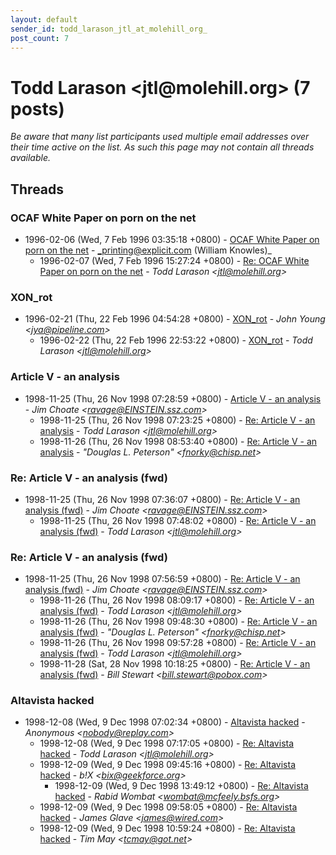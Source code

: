 ```yaml
---
layout: default
sender_id: todd_larason_jtl_at_molehill_org_
post_count: 7
---
```


# Todd Larason <jtl<span>@</span>molehill.org> (7 posts)

_Be aware that many list participants used multiple email addresses over their time active on the list. As such this page may not contain all threads available._

## Threads

### OCAF White Paper on porn on the net
+ 1996-02-06 (Wed, 7 Feb 1996 03:35:18 +0800) - [OCAF White Paper on porn on the net](/archive/1996/02/87c5461978cf72be940ed8209e855440dc3481b4ad323b6163170ea5f74a4d13) - _printing@explicit.com (William Knowles)_
  + 1996-02-07 (Wed, 7 Feb 1996 15:27:24 +0800) - [Re: OCAF White Paper on porn on the net](/archive/1996/02/5adcfe545626cafdc0ae2f4b4609c4e747c9213c1e80e087d90e87af9572534b) - _Todd Larason \<jtl@molehill.org\>_

### XON_rot
+ 1996-02-21 (Thu, 22 Feb 1996 04:54:28 +0800) - [XON_rot](/archive/1996/02/7a73d0bd024a348ae770c84eaaa8b37306f0ae49ccde1e6c31c30926c5f5f63b) - _John Young \<jya@pipeline.com\>_
  + 1996-02-22 (Thu, 22 Feb 1996 22:53:22 +0800) - [XON_rot](/archive/1996/02/fee22c44da6ec3c8559ed8c828156c38b3f6dd3c22d9ef1ba3a01277cbb976bc) - _Todd Larason \<jtl@molehill.org\>_

### Article V - an analysis
+ 1998-11-25 (Thu, 26 Nov 1998 07:28:59 +0800) - [Article V - an analysis](/archive/1998/11/58ac41f7d54c3277e0c10e4c430693e78b5203f1123847abbdf016d3c1ee4134) - _Jim Choate \<ravage@EINSTEIN.ssz.com\>_
  + 1998-11-25 (Thu, 26 Nov 1998 07:23:25 +0800) - [Re: Article V - an analysis](/archive/1998/11/7060fe2b0950883c0f26e6cb4872713f21118ea4e4970b914afad9c8ee75541f) - _Todd Larason \<jtl@molehill.org\>_
  + 1998-11-26 (Thu, 26 Nov 1998 08:53:40 +0800) - [Re: Article V - an analysis](/archive/1998/11/36a6f28395bd54ea605e05ab68fd7f6f78c43301fa81121456e41fa58d39c017) - _"Douglas L. Peterson" \<fnorky@chisp.net\>_

### Re: Article V - an analysis (fwd)
+ 1998-11-25 (Thu, 26 Nov 1998 07:36:07 +0800) - [Re: Article V - an analysis (fwd)](/archive/1998/11/a5806892485e115d2c9ddcc766cf5fb4b55fa1ee318206835bd6fe752a3b75ea) - _Jim Choate \<ravage@EINSTEIN.ssz.com\>_
  + 1998-11-25 (Thu, 26 Nov 1998 07:48:02 +0800) - [Re: Article V - an analysis (fwd)](/archive/1998/11/1df5503bae4965571e959b4e92a876c25e24d9a7925180fcb4dfc7f0ba89fda4) - _Todd Larason \<jtl@molehill.org\>_

### Re: Article V - an analysis (fwd)
+ 1998-11-25 (Thu, 26 Nov 1998 07:56:59 +0800) - [Re: Article V - an analysis (fwd)](/archive/1998/11/49792ac2af2acca94a4187a07a51388225447353668f7225430c9edf93122d08) - _Jim Choate \<ravage@EINSTEIN.ssz.com\>_
  + 1998-11-26 (Thu, 26 Nov 1998 08:09:17 +0800) - [Re: Article V - an analysis (fwd)](/archive/1998/11/835ecb39ecf6fa70fe07cf39173fc3d39065fdb1b24dc2b180ad3b8518b89bc3) - _Todd Larason \<jtl@molehill.org\>_
  + 1998-11-26 (Thu, 26 Nov 1998 09:48:30 +0800) - [Re: Article V - an analysis (fwd)](/archive/1998/11/b9d95f46a6f5ba0b52066f9a8dc717c356c5c3a6f71894fed50bfcceb373b708) - _"Douglas L. Peterson" \<fnorky@chisp.net\>_
  + 1998-11-26 (Thu, 26 Nov 1998 09:57:28 +0800) - [Re: Article V - an analysis (fwd)](/archive/1998/11/a89329bef61c220b49198201e642d1f993ab31ea8735b649a010963b92ed6cdc) - _Todd Larason \<jtl@molehill.org\>_
  + 1998-11-28 (Sat, 28 Nov 1998 10:18:25 +0800) - [Re: Article V - an analysis (fwd)](/archive/1998/11/b439ddd5aae80d4118ae8049040a0ef706ba1f125357cbffd59225e30668777c) - _Bill Stewart \<bill.stewart@pobox.com\>_

### Altavista hacked
+ 1998-12-08 (Wed, 9 Dec 1998 07:02:34 +0800) - [Altavista hacked](/archive/1998/12/02313d6233080a2dd42fba06020c565aa5c3462cff776f37ad770f26ec7b253b) - _Anonymous \<nobody@replay.com\>_
  + 1998-12-08 (Wed, 9 Dec 1998 07:17:05 +0800) - [Re: Altavista hacked](/archive/1998/12/11c364190ad7b836f9fd0595ec9cf2df05e3d2178aeca98058558123da921e5f) - _Todd Larason \<jtl@molehill.org\>_
  + 1998-12-09 (Wed, 9 Dec 1998 09:45:16 +0800) - [Re: Altavista hacked](/archive/1998/12/826f1a8bb1c40f9a4df392d70486d0b879cc132ec18649c3dfdefbc0b8f47541) - _b!X \<bix@geekforce.org\>_
    + 1998-12-09 (Wed, 9 Dec 1998 13:49:12 +0800) - [Re: Altavista hacked](/archive/1998/12/24171a053d4102cc947f0933da1db1a2a92d4219aaa068ec985786ae8b83de7a) - _Rabid Wombat \<wombat@mcfeely.bsfs.org\>_
  + 1998-12-09 (Wed, 9 Dec 1998 09:58:05 +0800) - [Re: Altavista hacked](/archive/1998/12/0d3d637b09b4b35e621fe91aa401c4022545f2e8bfd9dffaa1c2da015d494b54) - _James Glave \<james@wired.com\>_
  + 1998-12-09 (Wed, 9 Dec 1998 10:59:24 +0800) - [Re: Altavista hacked](/archive/1998/12/db67f57937af3a1a340ea05fd2bfc04ac9788bfe3624303a5d5b66b04fb5701c) - _Tim May \<tcmay@got.net\>_

